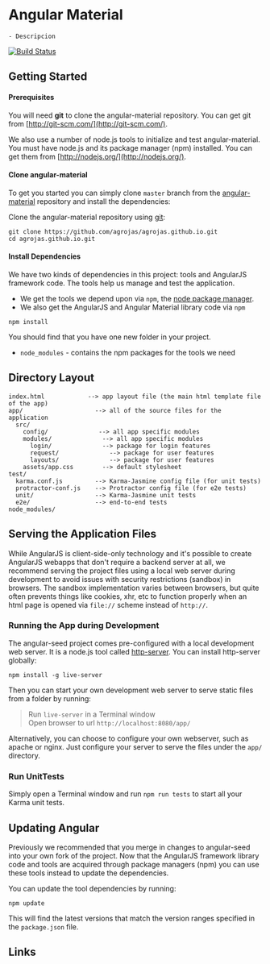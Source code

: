 # Angular Material

	- Descripcion
  [![Build Status](https://secure.travis-ci.org/agrojas/agrojas.github.io.png?branch=master)](https://travis-ci.org/agrojas/agrojas.github.io)


## Getting Started

#### Prerequisites

You will need **git** to clone the angular-material repository. You can get git from
[http://git-scm.com/](http://git-scm.com/).

We also use a number of node.js tools to initialize and test angular-material. You must have node.js and
its package manager (npm) installed.  You can get them from [http://nodejs.org/](http://nodejs.org/).

#### Clone angular-material

To get you started you can simply clone `master` branch from the
[angular-material](https://github.com/agrojas/agrojas.github.io) repository and install the dependencies:


Clone the angular-material repository using [git][git]:

```
git clone https://github.com/agrojas/agrojas.github.io.git
cd agrojas.github.io.git
```

#### Install Dependencies

We have two kinds of dependencies in this project: tools and AngularJS framework code.  The tools help
us manage and test the application.

* We get the tools we depend upon via `npm`, the [node package manager][npm].
* We also get the AngularJS and Angular Material library code via `npm`

```
npm install
```

You should find that you have one new folder in your project.

* `node_modules` - contains the npm packages for the tools we need


## Directory Layout

```
index.html            --> app layout file (the main html template file of the app)
app/                    --> all of the source files for the application
  src/
    config/              --> all app specific modules
    modules/              --> all app specific modules
      login/              --> package for login features
      request/              --> package for user features
      layouts/              --> package for user features
    assets/app.css        --> default stylesheet
test/
  karma.conf.js         --> Karma-Jasmine config file (for unit tests)
  protractor-conf.js    --> Protractor config file (for e2e tests)
  unit/					--> Karma-Jasmine unit tests
  e2e/ 			        --> end-to-end tests
node_modules/
```


## Serving the Application Files

While AngularJS is client-side-only technology and it's possible to create AngularJS webapps that
don't require a backend server at all, we recommend serving the project files using a local
web server during development to avoid issues with security restrictions (sandbox) in browsers. The
sandbox implementation varies between browsers, but quite often prevents things like cookies, xhr,
etc to function properly when an html page is opened via `file://` scheme instead of `http://`.

### Running the App during Development

The angular-seed project comes pre-configured with a local development web server. It is a node.js
tool called [http-server][http-server].  You can install http-server globally:

```
npm install -g live-server
```

Then you can start your own development web server to serve static files from a folder by running:

>Run `live-server` in a Terminal window</br>
Open browser to url `http://localhost:8080/app/`


Alternatively, you can choose to configure your own webserver, such as apache or nginx. Just
configure your server to serve the files under the `app/` directory.

### Run UnitTests

Simply open a Terminal window and run `npm run tests` to start all your Karma unit tests.


## Updating Angular

Previously we recommended that you merge in changes to angular-seed into your own fork of the
project. Now that the AngularJS framework library code and tools are acquired through package managers
(npm) you can use these tools instead to update the dependencies.

You can update the tool dependencies by running:

```
npm update
```

This will find the latest versions that match the version ranges specified in the `package.json` file.


## Links


[git]: http://git-scm.com/
[bower]: http://bower.io
[npm]: https://www.npmjs.org/
[node]: http://nodejs.org
[protractor]: https://github.com/angular/protractor
[jasmine]: http://jasmine.github.io
[karma]: http://karma-runner.github.io
[travis]: https://travis-ci.org/
[http-server]: https://github.com/nodeapps/http-server
